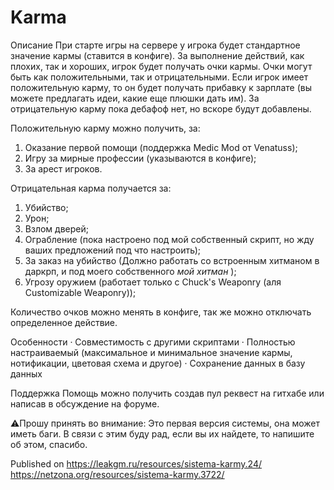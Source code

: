# Karma

Описание
При старте игры на сервере у игрока будет стандартное значение кармы (ставится в конфиге). За выполнение действий, как плохих, так и хороших, игрок будет получать очки кармы. Очки могут быть как положительными, так и отрицательными. Если игрок имеет положительную карму, то он будет получать прибавку к зарплате (вы можете предлагать идеи, какие еще плюшки дать им). За отрицательную карму пока дебафоф нет, но вскоре будут добавлены.

Положительную карму можно получить, за:
1. Оказание первой помощи (поддержка Medic Mod от Venatuss);
2. Игру за мирные профессии (указываются в конфиге);
3. За арест игроков.

Отрицательная карма получается за:
1. Убийство;
2. Урон;
3. Взлом дверей;
4. Ограбление (пока настроено под мой собственный скрипт, но жду ваших предложений под что настроить);
5. За заказ на убийство (Должно работать со встроенным хитманом в даркрп, и под моего собственного *мой хитман* );
6. Угрозу оружием (работает только с Chuck's Weaponry (аля Customizable Weaponry));

Количество очков можно менять в конфиге, так же можно отключать определенное действие.


Особенности
· Совместимость с другими скриптами
· Полностью настраиваемый (максимальное и минимальное значение кармы, нотификации, цветовая схема и другое)
· Сохранение данных в базу данных

Поддержка
Помощь можно получить создав пул реквест на гитхабе или написав в обсуждение на форуме.

⚠️Прошу принять во внимание:
Это первая версия системы, она может иметь баги. В связи с этим буду рад, если вы их найдете, то напишите об этом, спасибо.

Published on
https://leakgm.ru/resources/sistema-karmy.24/
https://netzona.org/resources/sistema-karmy.3722/
